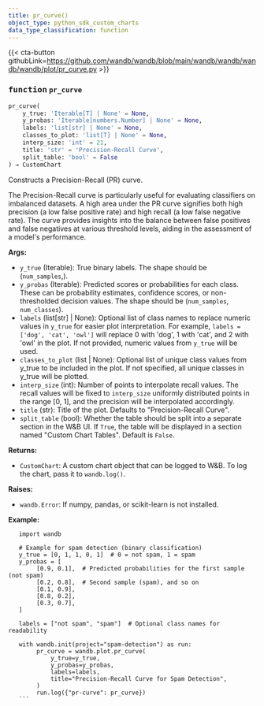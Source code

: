 ```yaml
---
title: pr_curve()
object_type: python_sdk_custom_charts
data_type_classification: function
---
```


{{< cta-button githubLink=https://github.com/wandb/wandb/blob/main/wandb/wandb/wandb/wandb/plot/pr_curve.py >}}




### <kbd>function</kbd> `pr_curve`

```python
pr_curve(
    y_true: 'Iterable[T] | None' = None,
    y_probas: 'Iterable[numbers.Number] | None' = None,
    labels: 'list[str] | None' = None,
    classes_to_plot: 'list[T] | None' = None,
    interp_size: 'int' = 21,
    title: 'str' = 'Precision-Recall Curve',
    split_table: 'bool' = False
) → CustomChart
```

Constructs a Precision-Recall (PR) curve. 

The Precision-Recall curve is particularly useful for evaluating classifiers on imbalanced datasets. A high area under the PR curve signifies both high precision (a low false positive rate) and high recall (a low false negative rate). The curve provides insights into the balance between false positives and false negatives at various threshold levels, aiding in the assessment of a model's performance. 



**Args:**
 
 - `y_true` (Iterable):  True binary labels. The shape should be (`num_samples`,). 
 - `y_probas` (Iterable):  Predicted scores or probabilities for each class.  These can be probability estimates, confidence scores, or non-thresholded  decision values. The shape should be (`num_samples`, `num_classes`). 
 - `labels` (list[str] | None):  Optional list of class names to replace  numeric values in `y_true` for easier plot interpretation.  For example, `labels = ['dog', 'cat', 'owl']` will replace 0 with  'dog', 1 with 'cat', and 2 with 'owl' in the plot. If not provided,  numeric values from `y_true` will be used. 
 - `classes_to_plot` (list | None):  Optional list of unique class values from  y_true to be included in the plot. If not specified, all unique  classes in y_true will be plotted. 
 - `interp_size` (int):  Number of points to interpolate recall values. The  recall values will be fixed to `interp_size` uniformly distributed  points in the range [0, 1], and the precision will be interpolated  accordingly. 
 - `title` (str):  Title of the plot. Defaults to "Precision-Recall Curve". 
 - `split_table` (bool):  Whether the table should be split into a separate section  in the W&B UI. If `True`, the table will be displayed in a section named  "Custom Chart Tables". Default is `False`. 



**Returns:**
 
 - `CustomChart`:  A custom chart object that can be logged to W&B. To log the  chart, pass it to `wandb.log()`. 



**Raises:**
 
 - `wandb.Error`:  If numpy, pandas, or scikit-learn is not installed. 





**Example:**
 ```
    import wandb

    # Example for spam detection (binary classification)
    y_true = [0, 1, 1, 0, 1]  # 0 = not spam, 1 = spam
    y_probas = [
         [0.9, 0.1],  # Predicted probabilities for the first sample (not spam)
         [0.2, 0.8],  # Second sample (spam), and so on
         [0.1, 0.9],
         [0.8, 0.2],
         [0.3, 0.7],
    ]

    labels = ["not spam", "spam"]  # Optional class names for readability

    with wandb.init(project="spam-detection") as run:
         pr_curve = wandb.plot.pr_curve(
             y_true=y_true,
             y_probas=y_probas,
             labels=labels,
             title="Precision-Recall Curve for Spam Detection",
         )
         run.log({"pr-curve": pr_curve})
    ``` 
